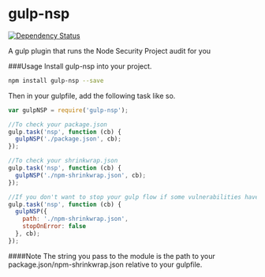 # gulp-nsp
[![Dependency Status](https://david-dm.org/nodesecurity/gulp-nsp.svg)](https://david-dm.org/nodesecurity/gulp-nsp)

A gulp plugin that runs the Node Security Project audit for you


###Usage
Install gulp-nsp into your project.
```bash
npm install gulp-nsp --save
```

Then in your gulpfile, add the following task like so.

```javascript
var gulpNSP = require('gulp-nsp');

//To check your package.json
gulp.task('nsp', function (cb) {
  gulpNSP('./package.json', cb);
});

//To check your shrinkwrap.json
gulp.task('nsp', function (cb) {
  gulpNSP('./npm-shrinkwrap.json', cb);
});

//If you don't want to stop your gulp flow if some vulnerabilities have been found:
gulp.task('nsp', function (cb) {
  gulpNSP({
    path: './npm-shrinkwrap.json',
    stopOnError: false
  }, cb);
});
```

####Note
The string you pass to the module is the path to your package.json/npm-shrinkwrap.json relative to your gulpfile.
